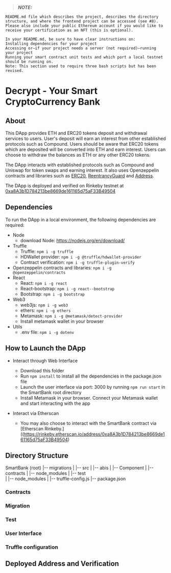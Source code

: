 
>**_NOTE:_**
```
README.md file which describes the project, describes the directory structure, and where the frontend project can be accessed (see #8). Please also include your public Ethereum account if you would like to receive your certification as an NFT (this is optional). 

In your README.md, be sure to have clear instructions on: 
Installing dependencies for your project 
Accessing or—if your project needs a server (not required)—running your project
Running your smart contract unit tests and which port a local testnet should be running on.
Note: This section used to require three bash scripts but has been revised.
```
# Decrypt - Your Smart CryptoCurrency Bank
## About
This DApp provides ETH and ERC20 tokens deposit and withdrawal services to users. User's deposit will earn an interest from other established protocols such as Compound. Users should be aware that ERC20 tokens which are deposited will be converted into ETH and earn interest. Users can choose to withdraw the balances as ETH or any other ERC20 tokens. 

The DApp interacts with established protocols such as Compound and Uniswap for token swaps and earning interest. It also uses Openzeppelin contracts and libraries such as [ERC20](https://github.com/OpenZeppelin/openzeppelin-contracts/tree/master/contracts/token/ERC20), [ReentrancyGuard](https://github.com/OpenZeppelin/openzeppelin-contracts/blob/master/contracts/security/ReentrancyGuard.sol) and [Address](https://github.com/OpenZeppelin/openzeppelin-contracts/blob/master/contracts/utils/Address.sol).

The DApp is deployed and verified on Rinkeby testnet at [0xa8A3b1D784213be8669de161165d75aF33B49504](https://rinkeby.etherscan.io/address/0xa8A3b1D784213be8669de161165d75aF33B49504)
## Dependencies
To run the DApp in a local environment, the following dependencies are required:
* Node
  * download Node: https://nodejs.org/en/download/
* Truffle
  * Truffle: ``npm i -g truffle``
  * HDWallet provider:  ``npm i -g @truffle/hdwallet-provider``
  * Contract verification: ``npm i -g truffle-plugin-verify``
* Openzeppelin contracts and libraries: ``npm i -g @openzeppelin/contracts``
* React
  * React: ``npm i -g react``
  * React-bootstrap: ``npm i -g react--bootstrap``
  * Bootstrap: ``npm i -g bootstrap``
* Web3
  * web3js: ``npm i -g web3``
  * ethers: ``npm i -g ethers``
  * Metamask: ``npm i -g @metamask/detect-provider``
  * Install metamask wallet in your browser
* Utils
  * .env file: ``npm i -g dotenv``

## How to Launch the DApp
* Interact through Web Interface
  * Download this folder 
  * Run ``npm install`` to install all the dependencies in the package.json file
  * Launch the user interface via port: 3000 by running
  ``npm run start``
  in the SmartBank root directory
  * Install Metamask in your browser. Connect your Metamask wallet and start interacting with the app
  
* Interact via Etherscan
  * You may also choose to interact with the SmartBank contract via [Etherscan Rinkeby.]((https://rinkeby.etherscan.io/address/0xa8A3b1D784213be8669de161165d75aF33B49504)

## Directory Structure
SmartBank (root)
|-- migrations
|
|-- src
|   |-- abis
|   |-- Component
|   |-- contracts
|   |-- node_modules
|
|-- test   
|
|-- node_modules
|
|-- truffle-config.js
|-- package.json

### Contracts


### Migration


### Test


### User Interface


### Truffle configuration


## Deployed Address and Verification


